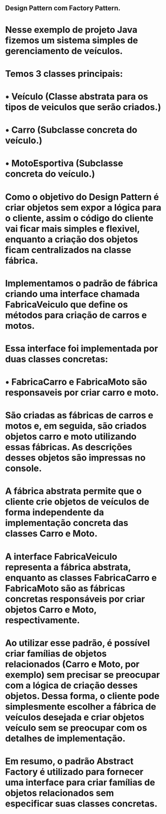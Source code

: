 ## Design Pattern com Factory Pattern.
# Nesse exemplo de projeto Java fizemos um sistema simples de gerenciamento de veículos.
# Temos 3 classes principais: 
# • Veículo (Classe abstrata para os tipos de veiculos que serão criados.)
# • Carro (Subclasse concreta do veículo.)
# • MotoEsportiva (Subclasse concreta do veículo.)

# Como o objetivo do Design Pattern é criar objetos sem expor a lógica para o cliente, assim o código do cliente vai ficar mais simples e flexivel, enquanto a criação dos objetos ficam centralizados na classe fábrica.

# Implementamos o padrão de fábrica criando uma interface chamada FabricaVeiculo que define os métodos para criação de carros e motos.
# Essa interface foi implementada por duas classes concretas:
# • FabricaCarro e FabricaMoto são responsaveis por criar carro e moto.

# São criadas as fábricas de carros e motos e, em seguida, são criados objetos carro e moto utilizando essas fábricas. As descrições desses objetos são impressas no console.

# A fábrica abstrata permite que o cliente crie objetos de veículos de forma independente da implementação concreta das classes Carro e Moto.

#  A interface FabricaVeiculo representa a fábrica abstrata, enquanto as classes FabricaCarro e FabricaMoto são as fábricas concretas responsáveis por criar objetos Carro e Moto, respectivamente.

# Ao utilizar esse padrão, é possível criar famílias de objetos relacionados (Carro e Moto, por exemplo) sem precisar se preocupar com a lógica de criação desses objetos. Dessa forma, o cliente pode simplesmente escolher a fábrica de veículos desejada e criar objetos veículo sem se preocupar com os detalhes de implementação.
# Em resumo, o padrão Abstract Factory é utilizado para fornecer uma interface para criar famílias de objetos relacionados sem especificar suas classes concretas.